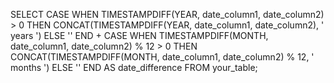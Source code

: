 SELECT 
  CASE WHEN TIMESTAMPDIFF(YEAR, date_column1, date_column2) > 0 THEN
    CONCAT(TIMESTAMPDIFF(YEAR, date_column1, date_column2), ' years ')
  ELSE '' END
  +
  CASE WHEN TIMESTAMPDIFF(MONTH, date_column1, date_column2) % 12 > 0 THEN
    CONCAT(TIMESTAMPDIFF(MONTH, date_column1, date_column2) % 12, ' months ')
  ELSE '' END AS date_difference
FROM your_table;
